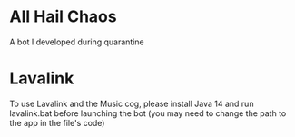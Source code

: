 # All Hail Chaos
 A bot I developed during quarantine
# Lavalink
 To use Lavalink and the Music cog, please install Java 14 and run lavalink.bat before launching the bot (you may need to change the path to the app in the file's code)
